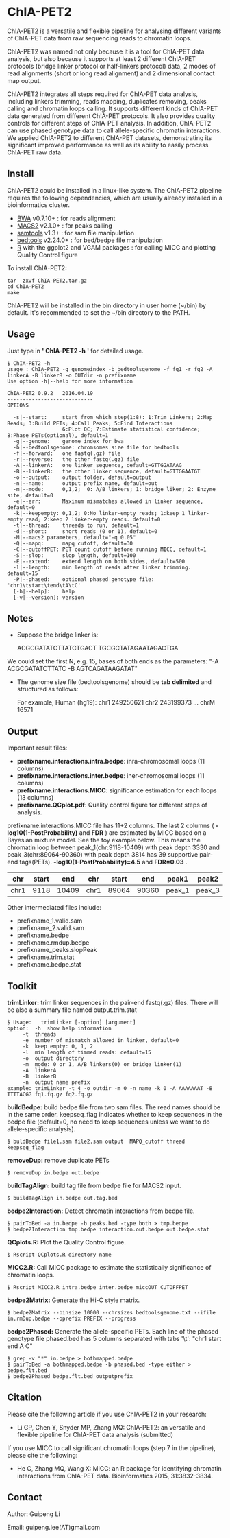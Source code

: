 ChIA-PET2
=========

ChIA-PET2 is a versatile and flexible pipeline for analysing different variants of ChIA-PET data from raw sequencing reads to chromatin loops.

ChIA-PET2 was named not only because it is a tool for ChIA-PET data analysis, but also because it supports at least 2 different ChIA-PET protocols (bridge linker protocol or half-linkers protocol) data, 2 modes of read alignments (short or long read alignment) and 2 dimensional contact map output.

ChIA-PET2 integrates all steps required for ChIA-PET data analysis, including linkers trimming, reads mapping, duplicates removing, peaks calling and chromatin loops calling. It supports different kinds of ChIA-PET data generated from different ChIA-PET protocols. It also provides quality controls for different steps of ChIA-PET analysis. In addition, ChIA-PET2 can use phased genotype data to call allele-specific chromatin interactions. We applied ChIA-PET2 to different ChIA-PET datasets, demonstrating its significant improved performance as well as its ability to easily process ChIA-PET raw data.

Install
-------

ChIA-PET2 could be installed in a linux-like system. The ChIA-PET2 pipeline requires the following dependencies, which are usually already installed in a bioinformatics cluster.

- [BWA](https://github.com/lh3/bwa) v0.7.10+ : for reads alignment
- [MACS2](https://github.com/taoliu/MACS) v2.1.0+ : for peaks calling
- [samtools](https://github.com/samtools/samtools) v1.3+ : for sam file manipulation
- [bedtools](https://github.com/arq5x/bedtools2) v2.24.0+ : for bed/bedpe file manipulation
- [R](https://www.r-project.org/) with the ggplot2 and VGAM packages : for calling MICC and plotting Quality Control figure

To install ChIA-PET2:

    tar -zxvf ChIA-PET2.tar.gz
    cd ChIA-PET2
    make

ChIA-PET2 will be installed in the bin directory in user home (~/bin) by default. It's recommended to set the ~/bin directory to the PATH.


Usage
-----

Just type in **' ChIA-PET2 -h '** for detailed usage.

    $ ChIA-PET2 -h
    usage : ChIA-PET2 -g genomeindex -b bedtoolsgenome -f fq1 -r fq2 -A linkerA -B linkerB -o OUTdir -n prefixname
    Use option -h|--help for more information

    ChIA-PET2 0.9.2   2016.04.19
    ----------------------------
    OPTIONS

      -s|--start:     start from which step(1:8): 1:Trim Linkers; 2:Map Reads; 3:Build PETs; 4:Call Peaks; 5:Find Interactions
                      6:Plot QC; 7:Estimate statistical confidence; 8:Phase PETs(optional), default=1
      -g|--genome:    genome index for bwa
      -b|--bedtoolsgenome: chromsomes size file for bedtools
      -f|--forward:   one fastq(.gz) file
      -r|--reverse:   the other fastq(.gz) file
      -A|--linkerA:   one linker sequence, default=GTTGGATAAG
      -B|--linkerB:   the other linker sequence, default=GTTGGAATGT
      -o|--output:    output folder, default=output
      -n|--name:      output prefix name, default=out
      -m|--mode:      0,1,2;  0: A/B linkers; 1: bridge liker; 2: Enzyme site, default=0
      -e|--err:       Maximum mismatches allowed in linker sequence, default=0
      -k|--keepempty: 0,1,2; 0:No linker-empty reads; 1:keep 1 linker-empty read; 2:keep 2 linker-empty reads. default=0
      -t|--thread:    threads to run, default=1
      -d|--short:     short reads (0 or 1), default=0
      -M|--macs2 parameters, default="-q 0.05"
      -Q|--mapq:      mapq cutoff, default=30
      -C|--cutoffPET: PET count cutoff before running MICC, default=1
      -S|--slop:      slop length, default=100
      -E|--extend:    extend length on both sides, default=500
      -l|--length:    min length of reads after linker trimming. default=15
      -P|--phased:    optional phased genotype file: 'chr1\tstart\tend\tA\tC'
      [-h|--help]:    help
      [-v|--version]: version


Notes
-----

- Suppose the bridge linker is:

    ACGCGATATCTTATCTGACT
    TGCGCTATAGAATAGACTGA


We could set the first N, e.g. 15, bases of both ends as the parameters: "-A ACGCGATATCTTATC -B AGTCAGATAAGATAT"

- The genome  size file (bedtoolsgenome) should be **tab delimited** and structured as follows:

    For example, Human (hg19):
    chr1  249250621
    chr2  243199373
    ...
    chrM  16571


Output
------

Important result files:

- **prefixname.interactions.intra.bedpe**: inra-chromosomal loops (11 columns)
- **prefixname.interactions.inter.bedpe**: iner-chromosomal loops (11 columns)
- **prefixname.interactions.MICC**: significance estimation for each loops (13 columns)
- **prefixname.QCplot.pdf**: Quality control figure for different steps of analysis.

prefixname.interactions.MICC file has 11+2 columns. The last 2 columns ( **-log10(1-PostProbability)** and **FDR** ) are estimated by MICC based on a Bayesian mixture model. See the toy example below. This means the chromatin loop between peak_1(chr:9118-10409) with peak depth 3330 and peak_3(chr:89064-90360) with peak depth 3814 has 39 supportive pair-end tags(PETs). **-log10(1-PostProbability)=4.5** and **FDR=0.03** .

|chr |start|end  |chr |start |end  |peak1 |peak2 |depth1|depth2|#PET|PP | FDR|
|----|-----|-----|----|------|-----|------|------|------|------|----|---|----|
|chr1|9118 |10409|chr1|89064 |90360|peak_1|peak_3|3330  |3814  |39  |4.5|0.03|


Other intermediated files include:

- prefixname_1.valid.sam
- prefixname_2.valid.sam
- prefixname.bedpe
- prefixname.rmdup.bedpe
- prefixname_peaks.slopPeak
- prefixname.trim.stat
- prefixname.bedpe.stat


Toolkit
-------
**trimLinker:** trim linker sequences in the pair-end fastq(.gz) files. There will be also a summary file named output.trim.stat

    $ Usage:   trimLinker [-option] [argument]
    option:  -h  show help information
         -t  threads
         -e  number of mismatch allowed in linker, default=0
         -k  keep empty: 0, 1, 2
         -l  min length of timmed reads: default=15
         -o  output directory
         -m  mode: 0 or 1, A/B linkers(0) or bridge linker(1)
         -A  linkerA
         -B  linkerB
         -n  output name prefix
    example: trimLinker -t 4 -o outdir -m 0 -n name -k 0 -A AAAAAAAT -B TTTTACGG fq1.fq.gz fq2.fq.gz


**buildBedpe:** build bedpe file from two sam files. The read names should be in the same order. keepseq_flag indicates whether to keep sequences in the bedpe file (default=0, no need to keep sequences unless we want to do allele-specific analysis).

    $ buldBedpe file1.sam file2.sam output  MAPQ_cutoff thread keepseq_flag


**removeDup:** remove duplicate PETs

    $ removeDup in.bedpe out.bedpe


**buildTagAlign:** build tag file from bedpe file for MACS2 input.

    $ buildTagAlign in.bedpe out.tag.bed


**bedpe2Interaction:** Detect chromatin interactions from bedpe file.

    $ pairToBed -a in.bedpe -b peaks.bed -type both > tmp.bedpe
    $ bedpe2Interaction tmp.bedpe interaction.out.bedpe out.bedpe.stat


**QCplots.R:** Plot the Quality Control figure.

    $ Rscript QCplots.R directory name


**MICC2.R:** Call MICC package to estimate the statistically significance of chromatin loops.

    $ Rscript MICC2.R intra.bedpe inter.bedpe miccOUT CUTOFFPET


**bedpe2Matrix:** Generate the Hi-C style matrix.

    $ bedpe2Matrix --binsize 10000 --chrsizes bedtoolsgenome.txt --ifile in.rmDup.bedpe --oprefix PREFIX --progress


**bedpe2Phased:** Generate the allele-specific PETs. Each line of the phased genotype file phased.bed has 5 columns separated with tabs '\t': "chr1 start end A C"

    $ grep -v "*" in.bedpe > bothmapped.bedpe
    $ pairToBed -a bothmapped.bedpe -b phased.bed -type either > bedpe.flt.bed
    $ bedpe2Phased bedpe.flt.bed outputprefix


Citation
--------

Please cite the following article if you use ChIA-PET2 in your research:

- Li GP, Chen Y, Snyder MP, Zhang MQ: ChIA-PET2: an versatile and flexible pipeline for ChIA-PET data analysis (submitted)

If you use MICC to call significant chromatin loops (step 7 in the pipeline), please cite the following:

- He C, Zhang MQ, Wang X: MICC: an R package for identifying chromatin interactions from ChIA-PET data. Bioinformatics 2015, 31:3832-3834.


Contact
-------

Author: Guipeng Li

Email:  guipeng.lee(AT)gmail.com
